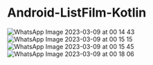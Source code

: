 # Android-ListFilm-Kotlin
![WhatsApp Image 2023-03-09 at 00 14 43](https://user-images.githubusercontent.com/85327119/223783946-8c46a293-cd31-4a3c-b42d-ec59cb0653fa.jpg)
![WhatsApp Image 2023-03-09 at 00 15 15](https://user-images.githubusercontent.com/85327119/223784083-e96507e9-f4fd-4ed2-9eed-ab78f25d5848.jpg)
![WhatsApp Image 2023-03-09 at 00 15 45](https://user-images.githubusercontent.com/85327119/223784384-c5a9147c-ed94-4738-b8e5-e597e182ee0e.jpg)
![WhatsApp Image 2023-03-09 at 00 18 06](https://user-images.githubusercontent.com/85327119/223784493-f3466ab6-1bfa-4d0a-8c67-367a574ece0d.jpg)
